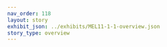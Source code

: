 ```yaml
---
nav_order: 118
layout: story
exhibit_json: ../exhibits/MEL11-1-1-overview.json
story_type: overview
---
```

